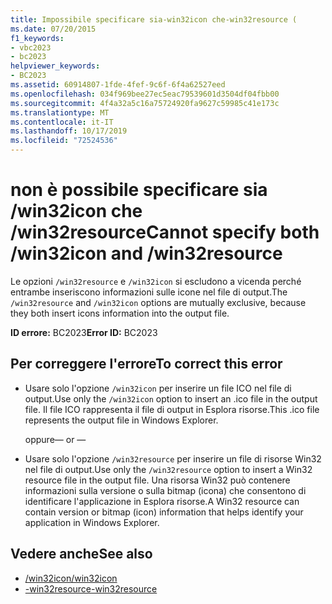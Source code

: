 ```yaml
---
title: Impossibile specificare sia-win32icon che-win32resource (
ms.date: 07/20/2015
f1_keywords:
- vbc2023
- bc2023
helpviewer_keywords:
- BC2023
ms.assetid: 60914807-1fde-4fef-9c6f-6f4a62527eed
ms.openlocfilehash: 034f969bee27ec5eac79539601d3504df04fbb00
ms.sourcegitcommit: 4f4a32a5c16a75724920fa9627c59985c41e173c
ms.translationtype: MT
ms.contentlocale: it-IT
ms.lasthandoff: 10/17/2019
ms.locfileid: "72524536"
---
```

# <a name="cannot-specify-both-win32icon-and-win32resource"></a><span data-ttu-id="41ea0-102">non è possibile specificare sia /win32icon che /win32resource</span><span class="sxs-lookup"><span data-stu-id="41ea0-102">Cannot specify both /win32icon and /win32resource</span></span>
<span data-ttu-id="41ea0-103">Le opzioni `/win32resource` e `/win32icon` si escludono a vicenda perché entrambe inseriscono informazioni sulle icone nel file di output.</span><span class="sxs-lookup"><span data-stu-id="41ea0-103">The `/win32resource` and `/win32icon` options are mutually exclusive, because they both insert icons information into the output file.</span></span>  
  
 <span data-ttu-id="41ea0-104">**ID errore:** BC2023</span><span class="sxs-lookup"><span data-stu-id="41ea0-104">**Error ID:** BC2023</span></span>  
  
## <a name="to-correct-this-error"></a><span data-ttu-id="41ea0-105">Per correggere l'errore</span><span class="sxs-lookup"><span data-stu-id="41ea0-105">To correct this error</span></span>  
  
- <span data-ttu-id="41ea0-106">Usare solo l'opzione `/win32icon` per inserire un file ICO nel file di output.</span><span class="sxs-lookup"><span data-stu-id="41ea0-106">Use only the `/win32icon` option to insert an .ico file in the output file.</span></span> <span data-ttu-id="41ea0-107">Il file ICO rappresenta il file di output in Esplora risorse.</span><span class="sxs-lookup"><span data-stu-id="41ea0-107">This .ico file represents the output file in Windows Explorer.</span></span>  
  
     <span data-ttu-id="41ea0-108">oppure</span><span class="sxs-lookup"><span data-stu-id="41ea0-108">— or —</span></span>  
  
- <span data-ttu-id="41ea0-109">Usare solo l'opzione `/win32resource` per inserire un file di risorse Win32 nel file di output.</span><span class="sxs-lookup"><span data-stu-id="41ea0-109">Use only the `/win32resource` option to insert a Win32 resource file in the output file.</span></span> <span data-ttu-id="41ea0-110">Una risorsa Win32 può contenere informazioni sulla versione o sulla bitmap (icona) che consentono di identificare l'applicazione in Esplora risorse.</span><span class="sxs-lookup"><span data-stu-id="41ea0-110">A Win32 resource can contain version or bitmap (icon) information that helps identify your application in Windows Explorer.</span></span>  
  
## <a name="see-also"></a><span data-ttu-id="41ea0-111">Vedere anche</span><span class="sxs-lookup"><span data-stu-id="41ea0-111">See also</span></span>

- [<span data-ttu-id="41ea0-112">/win32icon</span><span class="sxs-lookup"><span data-stu-id="41ea0-112">/win32icon</span></span>](../../visual-basic/reference/command-line-compiler/win32icon.md)
- [<span data-ttu-id="41ea0-113">-win32resource</span><span class="sxs-lookup"><span data-stu-id="41ea0-113">-win32resource</span></span>](../../visual-basic/reference/command-line-compiler/win32resource.md)
